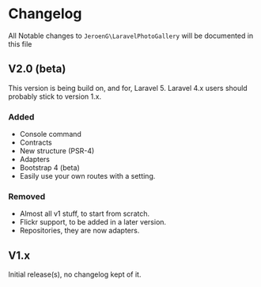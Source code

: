 # Changelog

All Notable changes to `JeroenG\LaravelPhotoGallery` will be documented in this file

## V2.0 (beta)
This version is being build on, and for, Laravel 5. Laravel 4.x users should probably stick to version 1.x.

### Added
- Console command
- Contracts
- New structure (PSR-4)
- Adapters
- Bootstrap 4 (beta)
- Easily use your own routes with a setting.

### Removed
- Almost all v1 stuff, to start from scratch.
- Flickr support, to be added in a later version.
- Repositories, they are now adapters.

## V1.x
Initial release(s), no changelog kept of it.

